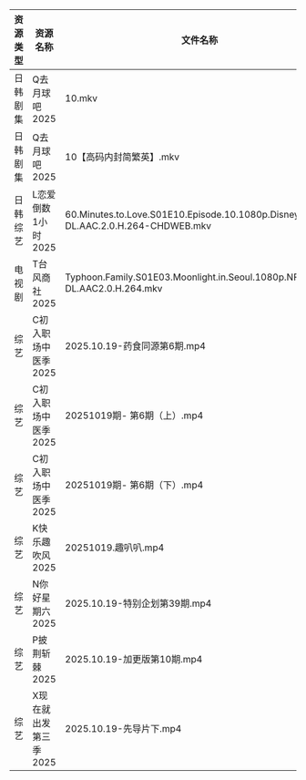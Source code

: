 | 资源类型 | 资源名称          | 文件名称                                                                               | 分享链接                                | 更新时间                |
| ---- | ------------- | ---------------------------------------------------------------------------------- | ----------------------------------- | ------------------- |
| 日韩剧集 | Q去月球吧2025     | 10.mkv                                                                             | https://pan.quark.cn/s/a1632c441381 | 2025-10-19 12:24:16 |
| 日韩剧集 | Q去月球吧2025     | 10【高码内封简繁英】.mkv                                                                    | https://pan.quark.cn/s/a1632c441381 | 2025-10-19 12:24:13 |
| 日韩综艺 | L恋爱倒数1小时2025  | 60.Minutes.to.Love.S01E10.Episode.10.1080p.Disney+.WEB-DL.AAC.2.0.H.264-CHDWEB.mkv | https://pan.quark.cn/s/8e32fe75dba6 | 2025-10-19 12:30:42 |
| 电视剧  | T台风商社2025     | Typhoon.Family.S01E03.Moonlight.in.Seoul.1080p.NF.WEB-DL.AAC2.0.H.264.mkv          | https://pan.quark.cn/s/40f858c07981 | 2025-10-19 01:24:45 |
| 综艺   | C初入职场中医季2025  | 2025.10.19-药食同源第6期.mp4                                                             | https://pan.quark.cn/s/869074432f49 | 2025-10-19 16:19:21 |
| 综艺   | C初入职场中医季2025  | 20251019期- 第6期（上）.mp4                                                              | https://pan.quark.cn/s/869074432f49 | 2025-10-19 16:19:28 |
| 综艺   | C初入职场中医季2025  | 20251019期- 第6期（下）.mp4                                                              | https://pan.quark.cn/s/869074432f49 | 2025-10-19 16:19:24 |
| 综艺   | K快乐趣吹风2025    | 20251019.趣叭叭.mp4                                                                   | https://pan.quark.cn/s/2e73ee655d53 | 2025-10-19 12:30:31 |
| 综艺   | N你好星期六2025    | 2025.10.19-特别企划第39期.mp4                                                            | https://pan.quark.cn/s/7470ba1e3c80 | 2025-10-19 12:31:01 |
| 综艺   | P披荆斩棘2025     | 2025.10.19-加更版第10期.mp4                                                             | https://pan.quark.cn/s/9ae1eb01008d | 2025-10-19 12:31:41 |
| 综艺   | X现在就出发第三季2025 | 2025.10.19-先导片下.mp4                                                                | https://pan.quark.cn/s/857fd8309a69 | 2025-10-19 12:33:17 |

